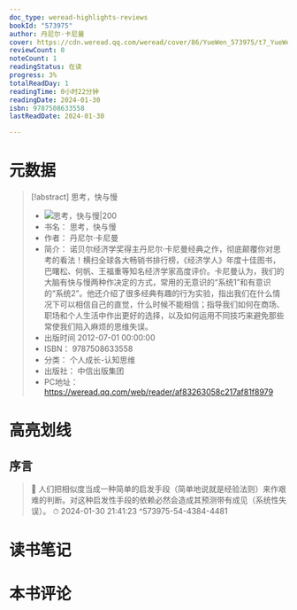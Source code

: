 ```yaml
---
doc_type: weread-highlights-reviews
bookId: "573975"
author: 丹尼尔·卡尼曼
cover: https://cdn.weread.qq.com/weread/cover/86/YueWen_573975/t7_YueWen_573975.jpg
reviewCount: 0
noteCount: 1
readingStatus: 在读
progress: 3%
totalReadDay: 1
readingTime: 0小时22分钟
readingDate: 2024-01-30
isbn: 9787508633558
lastReadDate: 2024-01-30

---
```

# 元数据
> [!abstract] 思考，快与慢
> - ![ 思考，快与慢|200](https://cdn.weread.qq.com/weread/cover/86/YueWen_573975/t7_YueWen_573975.jpg)
> - 书名： 思考，快与慢
> - 作者： 丹尼尔·卡尼曼
> - 简介： 诺贝尔经济学奖得主丹尼尔·卡尼曼经典之作，彻底颠覆你对思考的看法！横扫全球各大畅销书排行榜，《经济学人》年度十佳图书，巴曙松、何帆、王福重等知名经济学家高度评价。卡尼曼认为，我们的大脑有快与慢两种作决定的方式，常用的无意识的“系统1”和有意识的“系统2”。他还介绍了很多经典有趣的行为实验，指出我们在什么情况下可以相信自己的直觉，什么时候不能相信；指导我们如何在商场、职场和个人生活中作出更好的选择，以及如何运用不同技巧来避免那些常使我们陷入麻烦的思维失误。
> - 出版时间 2012-07-01 00:00:00
> - ISBN： 9787508633558
> - 分类： 个人成长-认知思维
> - 出版社： 中信出版集团
> - PC地址：https://weread.qq.com/web/reader/af83263058c217af81f8979

# 高亮划线

## 序言

> 📌 人们把相似度当成一种简单的启发手段（简单地说就是经验法则）来作艰难的判断。对这种启发性手段的依赖必然会造成其预测带有成见（系统性失误）。 
> ⏱ 2024-01-30 21:41:23 ^573975-54-4384-4481

# 读书笔记

# 本书评论
